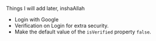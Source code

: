 Things I will add later, inshaAllah

- Login with Google
- Verification on Login for extra security.
- Make the default value of the `isVerified` property `false`.
